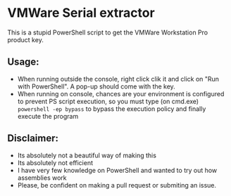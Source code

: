 # VMWare Serial extractor
This is a stupid PowerShell script to get the VMWare Workstation Pro product key.

## Usage:
- When running outside the console, right click clik it and click on "Run with PowerShell". A pop-up should come with the key.
- When running on console, chances are your environment is configured to prevent PS script execution, so you must type (on cmd.exe) ```powershell -ep bypass``` to bypass the execution policy and finally execute the program

## Disclaimer:
- Its absolutely not a beautiful way of making this
- Its absolutely not efficient
- I have very few knowledge on PowerShell and wanted to try out how assemblies work
- Please, be confident on making a pull request or submiting an issue.
